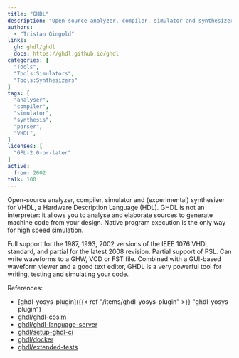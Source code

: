 ```yaml
---
title: "GHDL"
description: "Open-source analyzer, compiler, simulator and synthesizer for VHDL"
authors:
  - "Tristan Gingold"
links:
  gh: ghdl/ghdl
  docs: https://ghdl.github.io/ghdl
categories: [
  "Tools",
  "Tools:Simulators",
  "Tools:Synthesizers"
]
tags: [
  "analyser",
  "compiler",
  "simulator",
  "synthesis",
  "parser",
  "VHDL",
]
licenses: [
  "GPL-2.0-or-later"
]
active:
  from: 2002
talk: 100
---
```


Open-source analyzer, compiler, simulator and (experimental) synthesizer for VHDL, a Hardware Description Language (HDL). GHDL is not an interpreter: it allows you to analyse and elaborate sources to generate machine code from your design. Native program execution is the only way for high speed simulation.

Full support for the 1987, 1993, 2002 versions of the IEEE 1076 VHDL standard, and partial for the latest 2008 revision. Partial support of PSL. Can write waveforms to a GHW, VCD or FST file. Combined with a GUI-based waveform viewer and a good text editor, GHDL is a very powerful tool for writing, testing and simulating your code.

References:

- [ghdl-yosys-plugin]({{< ref "/items/ghdl-yosys-plugin" >}} "ghdl-yosys-plugin")
- [ghdl/ghdl-cosim](https://github.com/ghdl/ghdl-cosim)
- [ghdl/ghdl-language-server](https://github.com/ghdl/ghdl-language-server)
- [ghdl/setup-ghdl-ci](https://github.com/ghdl/setup-ghdl-ci)
- [ghdl/docker](https://github.com/ghdl/docker)
- [ghdl/extended-tests](https://github.com/ghdl/extended-tests)
